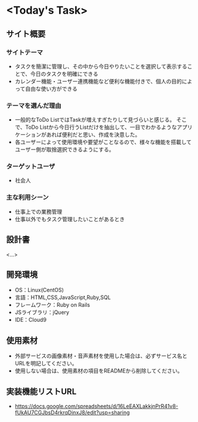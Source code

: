 # <Today's Task>

## サイト概要
### サイトテーマ
* タスクを簡潔に管理し、その中から今日やりたいことを選択して表示することで、今日のタスクを明確にできる
* カレンダー機能・ユーザー連携機能など便利な機能付きで、個人の目的によって自由な使い方ができる

### テーマを選んだ理由
* 一般的なToDo ListではTaskが増えすぎたりして見づらいと感じる。  そこで、ToDo Listから今日行うListだけを抽出して、一目でわかるようなアプリケーションがあれば便利だと思い、作成を決意した。
* 各ユーザーによって使用環境や要望がことなるので、様々な機能を搭載してユーザー側が取捨選択できるようにする。


### ターゲットユーザ
* 社会人

### 主な利用シーン
* 仕事上での業務管理
* 仕事以外でもタスク管理したいことがあるとき

## 設計書
<...>

## 開発環境
- OS：Linux(CentOS)
- 言語：HTML,CSS,JavaScript,Ruby,SQL
- フレームワーク：Ruby on Rails
- JSライブラリ：jQuery
- IDE：Cloud9

## 使用素材
- 外部サービスの画像素材・音声素材を使用した場合は、必ずサービス名とURLを明記してください。
- 使用しない場合は、使用素材の項目をREADMEから削除してください。
 

## 実装機能リストURL
* https://docs.google.com/spreadsheets/d/16LeEAXLakkjnPrR41v8-fUkAU7CGJbsD4rkrqDinxJ8/edit?usp=sharing